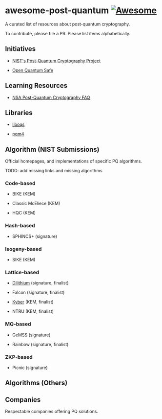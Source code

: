 # awesome-post-quantum [![Awesome](https://cdn.rawgit.com/sindresorhus/awesome/d7305f38d29fed78fa85652e3a63e154dd8e8829/media/badge.svg)](https://github.com/sindresorhus/awesome)

A curated list of resources about post-quantum cryptography.

To contribute, please file a PR. Please list items alphabetically.

## Initiatives

* [NIST's Post-Quantum Cryptography
  Project](https://csrc.nist.gov/projects/post-quantum-cryptography)

* [Open Quantum Safe](https://openquantumsafe.org/)

## Learning Resources

* [NSA Post-Quantum Cryptography FAQ](https://media.defense.gov/2021/Aug/04/2002821837/-1/-1/1/Quantum_FAQs_20210804.PDF)

## Libraries

* [liboqs](https://github.com/open-quantum-safe/liboqs)

* [pqm4](https://github.com/mupq/pqm4)

## Algorithm (NIST Submissions)

Official homepages, and implementations of specific PQ algorithms.

TODO: add missing links and missing algorithms

### Code-based

* BIKE (KEM)

* Classic McEliece (KEM)

* HQC (KEM)

### Hash-based

* SPHINCS+ (signature)

### Isogeny-based

* SIKE (KEM)

### Lattice-based

* [Dilithium](https://pq-crystals.org/dilithium/) (signature, finalist)

* Falcon (signature, finalist)

* [Kyber](https://pq-crystals.org/kyber) (KEM, finalist)

* NTRU (KEM, finalist)


### MQ-based

* GeMSS (signature)

* Rainbow (signature, finalist)

### ZKP-based

* Picnic (signature)



## Algorithms (Others)

## Companies

Respectable companies offering PQ solutions.
